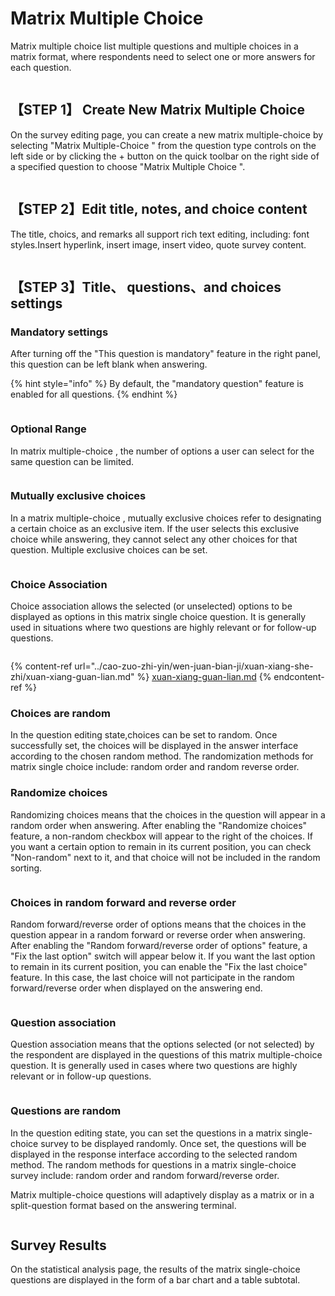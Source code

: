 # Matrix Multiple Choice

Matrix multiple choice list multiple questions and multiple choices in a matrix format, where respondents need to select one or more answers for each question.

<figure><img src="../../.gitbook/assets/image (13).png" alt=""><figcaption></figcaption></figure>

## 【STEP 1】 Create New Matrix Multiple Choice&#x20;

On the survey editing page, you can create a new matrix multiple-choice  by selecting "Matrix Multiple-Choice " from the question type controls on the left side or by clicking the + button on the quick toolbar on the right side of a specified question to choose "Matrix Multiple Choice ".

<figure><img src="../../.gitbook/assets/image (14).png" alt=""><figcaption></figcaption></figure>

## 【STEP 2】Edit title, notes, and choice content

The title, choics, and remarks all support rich text editing, including: font styles.Insert hyperlink, insert image, insert video, quote survey content.

<figure><img src="../../.gitbook/assets/image (15).png" alt=""><figcaption></figcaption></figure>

## 【STEP 3】Title、 questions、and choices settings

### Mandatory settings

After turning off the "This question is mandatory" feature in the right panel, this question can be left blank when answering.

{% hint style="info" %}
By default, the "mandatory question" feature is enabled for all questions.
{% endhint %}

<figure><img src="../../.gitbook/assets/image (17).png" alt=""><figcaption></figcaption></figure>

### Optional Range

In matrix multiple-choice , the number of options a user can select for the same question can be limited.

<figure><img src="../../.gitbook/assets/image (18).png" alt=""><figcaption></figcaption></figure>

### Mutually exclusive choices

In a matrix multiple-choice , mutually exclusive choices refer to designating a certain choice as an exclusive item. If the user selects this exclusive choice while answering, they cannot select any other choices for that question. Multiple exclusive choices can be set.

<figure><img src="../../.gitbook/assets/image (19).png" alt=""><figcaption></figcaption></figure>

### Choice Association

Choice association allows the selected (or unselected) options to be displayed as options in this matrix single choice question. It is generally used in situations where two questions are highly relevant or for follow-up questions.

<figure><img src="../../.gitbook/assets/image (20).png" alt=""><figcaption></figcaption></figure>

{% content-ref url="../cao-zuo-zhi-yin/wen-juan-bian-ji/xuan-xiang-she-zhi/xuan-xiang-guan-lian.md" %}
[xuan-xiang-guan-lian.md](../cao-zuo-zhi-yin/wen-juan-bian-ji/xuan-xiang-she-zhi/xuan-xiang-guan-lian.md)
{% endcontent-ref %}

### Choices are random

In the question editing state,choices can be set to random. Once successfully set, the choices will be displayed in the answer interface according to the chosen random method. The randomization methods for matrix single choice include: random order and random reverse order.

### Randomize choices

Randomizing choices means that the choices in the question will appear in a random order when answering. After enabling the "Randomize choices" feature, a non-random checkbox will appear to the right of the choices. If you want a certain option to remain in its current position, you can check "Non-random" next to it, and that choice will not be included in the random sorting.

<figure><img src="../../.gitbook/assets/image (21).png" alt=""><figcaption></figcaption></figure>

### Choices in random forward and reverse order

Random forward/reverse order of options means that the choices in the question appear in a random forward or reverse order when answering. After enabling the "Random forward/reverse order of options" feature, a "Fix the last option" switch will appear below it. If you want the last option to remain in its current position, you can enable the "Fix the last choice" feature. In this case, the last choice will not participate in the random forward/reverse order when displayed on the answering end.

<figure><img src="../../.gitbook/assets/image (944).png" alt=""><figcaption></figcaption></figure>

### Question association

Question association means that the options selected (or not selected) by the respondent are displayed in the questions of this matrix multiple-choice question. It is generally used in cases where two questions are highly relevant or in follow-up questions.

<figure><img src="../../.gitbook/assets/image (945).png" alt=""><figcaption></figcaption></figure>

### Questions are random

In the question editing state, you can set the questions in a matrix single-choice survey to be displayed randomly. Once set, the questions will be displayed in the response interface according to the selected random method. The random methods for questions in a matrix single-choice survey include: random order and random forward/reverse order.



Matrix multiple-choice questions will adaptively display as a matrix or in a split-question format based on the answering terminal.

<figure><img src="../../.gitbook/assets/image (949).png" alt=""><figcaption></figcaption></figure>

## Survey Results

On the statistical analysis page, the results of the matrix single-choice questions are displayed in the form of a bar chart and a table subtotal.

<figure><img src="../../.gitbook/assets/image (948).png" alt=""><figcaption></figcaption></figure>
